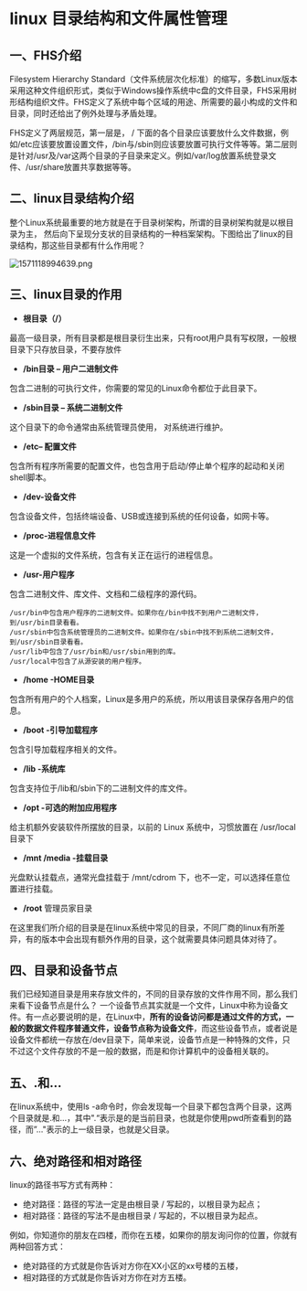 # linux 目录结构和文件属性管理

## 一、FHS介绍

Filesystem Hierarchy Standard（文件系统层次化标准）的缩写，多数Linux版本采用这种文件组织形式，类似于Windows操作系统中c盘的文件目录，FHS采用树形结构组织文件。FHS定义了系统中每个区域的用途、所需要的最小构成的文件和目录，同时还给出了例外处理与矛盾处理。

FHS定义了两层规范，第一层是， / 下面的各个目录应该要放什么文件数据，例如/etc应该要放置设置文件，/bin与/sbin则应该要放置可执行文件等等。第二层则是针对/usr及/var这两个目录的子目录来定义。例如/var/log放置系统登录文件、/usr/share放置共享数据等等。

## 二、linux目录结构介绍

整个Linux系统最重要的地方就是在于目录树架构，所谓的目录树架构就是以根目录为主， 然后向下呈现分支状的目录结构的一种档案架构。下图给出了linux的目录结构，那这些目录都有什么作用呢？

![1571118994639.png](https://www.zutuanxue.com:8000/static/media/images/2020/10/11/1602390979455.png)

## 三、linux目录的作用

- **根目录（/）**

最高一级目录，所有目录都是根目录衍生出来，只有root用户具有写权限，一般根目录下只存放目录，不要存放件

- **/bin目录 – 用户二进制文件**

包含二进制的可执行文件，你需要的常见的Linux命令都位于此目录下。

- **/sbin目录 – 系统二进制文件**

这个目录下的命令通常由系统管理员使用， 对系统进行维护。

- **/etc– 配置文件**

包含所有程序所需要的配置文件，也包含用于启动/停止单个程序的起动和关闭shell脚本。

- **/dev-设备文件**

包含设备文件，包括终端设备、USB或连接到系统的任何设备，如网卡等。

- **/proc-进程信息文件**

这是一个虚拟的文件系统，包含有关正在运行的进程信息。

- **/usr-用户程序**

包含二进制文件、库文件、文档和二级程序的源代码。

```
/usr/bin中包含用户程序的二进制文件。如果你在/bin中找不到用户二进制文件，到/usr/bin目录看看。
/usr/sbin中包含系统管理员的二进制文件。如果你在/sbin中找不到系统二进制文件，到/usr/sbin目录看看。
/usr/lib中包含了/usr/bin和/usr/sbin用到的库。
/usr/local中包含了从源安装的用户程序。
```

- **/home -HOME目录**

包含所有用户的个人档案，Linux是多用户的系统，所以用该目录保存各用户的信息。

- **/boot -引导加载程序**

包含引导加载程序相关的文件。

- **/lib -系统库**

包含支持位于/lib和/sbin下的二进制文件的库文件。

- **/opt -可选的附加应用程序**

给主机额外安装软件所摆放的目录，以前的 Linux 系统中，习惯放置在 /usr/local 目录下

- **/mnt /media -挂载目录**

光盘默认挂载点，通常光盘挂载于 /mnt/cdrom 下，也不一定，可以选择任意位置进行挂载。

- **/root** 管理员家目录

在这里我们所介绍的目录是在linux系统中常见的目录，不同厂商的linux有所差异，有的版本中会出现有额外作用的目录，这个就需要具体问题具体对待了。

## 四、目录和设备节点

我们已经知道目录是用来存放文件的，不同的目录存放的文件作用不同，那么我们来看下设备节点是什么？ 一个设备节点其实就是一个文件，Linux中称为设备文件。有一点必要说明的是，在Linux中，**所有的设备访问都是通过文件的方式，一般的数据文件程序普通文件，设备节点称为设备文件**，而这些设备节点，或者说是设备文件都统一存放在/dev目录下，简单来说，设备节点是一种特殊的文件，只不过这个文件存放的不是一般的数据，而是和你计算机中的设备相关联的。

## 五、.和…

在linux系统中，使用ls -a命令时，你会发现每一个目录下都包含两个目录，这两个目录就是.和…，其中".“表示是的是当前目录，也就是你使用pwd所查看到的路径，而”…"表示的上一级目录，也就是父目录。

## 六、绝对路径和相对路径

linux的路径书写方式有两种：

- 绝对路径：路径的写法一定是由根目录 / 写起的，以根目录为起点；
- 相对路径：路径的写法不是由根目录 / 写起的，不以根目录为起点。

例如，你知道你的朋友在四楼，而你在五楼，如果你的朋友询问你的位置，你就有两种回答方式：

- 绝对路径的方式就是你告诉对方你在XX小区的xx号楼的五楼，
- 相对路径的方式就是你告诉对方你在对方五楼。
